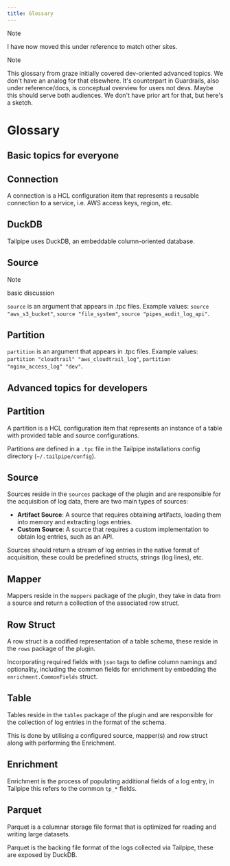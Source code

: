 ```yaml
---
title: Glossary
---
```


>[!NOTE]
> I have now moved this under reference to match other sites.

>[!NOTE]
> This glossary from graze initially covered dev-oriented advanced topics. We don't have an analog for that elsewhere. It's counterpart in Guardrails, also under reference/docs, is conceptual overview for users not devs. Maybe this should serve both audiences. We don't have prior art for that, but here's a sketch.

# Glossary

## Basic topics for everyone

## Connection

A connection is a HCL configuration item that represents a reusable connection to a service, i.e. AWS access keys, region, etc.

## DuckDB

Tailpipe uses DuckDB, an embeddable column-oriented database.

## Source

>[!NOTE]
> basic discussion

`source` is an argument that appears in .tpc files. Example values: `source "aws_s3_bucket"`, `source "file_system"`, `source "pipes_audit_log_api"`.

## Partition

`partition` is an argument that appears in .tpc files. Example values: `partition "cloudtrail" "aws_cloudtrail_log"`, `partition "nginx_access_log" "dev"`.


## Advanced topics for developers


## Partition

A partition is a HCL configuration item that represents an instance of a table with provided table and source configurations.

Partitions are defined in a `.tpc` file in the Tailpipe installations config directory (`~/.tailpipe/config`).

## Source

Sources reside in the `sources` package of the plugin and are responsible for the acquisition of log data, there are two main types of sources:

- **Artifact Source**: A source that requires obtaining artifacts, loading them into memory and extracting logs entries.
- **Custom Source**: A source that requires a custom implementation to obtain log entries, such as an API.

Sources should return a stream of log entries in the native format of acquisition, these could be predefined structs, strings (log lines), etc.

## Mapper

Mappers reside in the `mappers` package of the plugin, they take in data from a source and return a collection of the associated row struct.

## Row Struct

A row struct is a codified representation of a table schema, these reside in the `rows` package of the plugin. 

Incorporating required fields with `json` tags to define column namings and optionality, including the common fields for enrichment by embedding the `enrichment.CommonFields` struct.

## Table

Tables reside in the `tables` package of the plugin and are responsible for the collection of log entries in the format of the schema.

This is done by utilising a configured source, mapper(s) and row struct along with performing the Enrichment.

## Enrichment

Enrichment is the process of populating additional fields of a log entry, in Tailpipe this refers to the common `tp_*` fields.

## Parquet

Parquet is a columnar storage file format that is optimized for reading and writing large datasets.

Parquet is the backing file format of the logs collected via Tailpipe, these are exposed by DuckDB.

